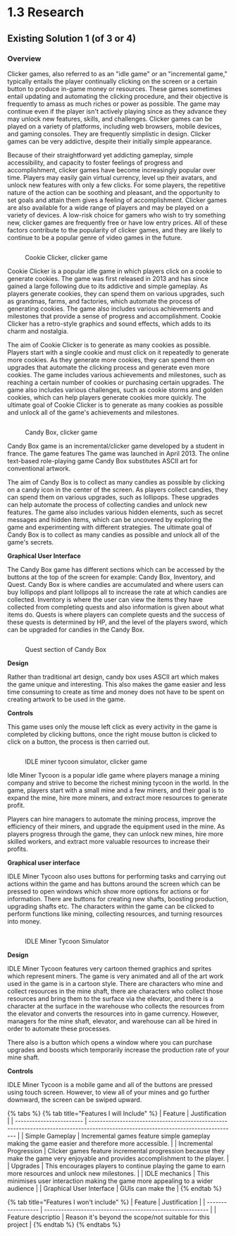 # 1.3 Research

## Existing Solution 1 (of 3 or 4)

### Overview

Clicker games, also referred to as an "idle game" or an "incremental game," typically entails the player continually clicking on the screen or a certain button to produce in-game money or resources. These games sometimes entail updating and automating the clicking procedure, and their objective is frequently to amass as much riches or power as possible. The game may continue even if the player isn't actively playing since as they advance they may unlock new features, skills, and challenges. Clicker games can be played on a variety of platforms, including web browsers, mobile devices, and gaming consoles. They are frequently simplistic in design. Clicker games can be very addictive, despite their initially simple appearance.

Because of their straightforward yet addicting gameplay, simple accessibility, and capacity to foster feelings of progress and accomplishment, clicker games have become increasingly popular over time. Players may easily gain virtual currency, level up their avatars, and unlock new features with only a few clicks. For some players, the repetitive nature of the action can be soothing and pleasant, and the opportunity to set goals and attain them gives a feeling of accomplishment. Clicker games are also available for a wide range of players and may be played on a variety of devices. A low-risk choice for gamers who wish to try something new, clicker games are frequently free or have low entry prices. All of these factors contribute to the popularity of clicker games, and they are likely to continue to be a popular genre of video games in the future.

<figure><img src="../.gitbook/assets/image (5) (1).png" alt=""><figcaption><p>Cookie Clicker, clicker game</p></figcaption></figure>

Cookie Clicker is a popular idle game in which players click on a cookie to generate cookies. The game was first released in 2013 and has since gained a large following due to its addictive and simple gameplay. As players generate cookies, they can spend them on various upgrades, such as grandmas, farms, and factories, which automate the process of generating cookies. The game also includes various achievements and milestones that provide a sense of progress and accomplishment. Cookie Clicker has a retro-style graphics and sound effects, which adds to its charm and nostalgia.

The aim of Cookie Clicker is to generate as many cookies as possible. Players start with a single cookie and must click on it repeatedly to generate more cookies. As they generate more cookies, they can spend them on upgrades that automate the clicking process and generate even more cookies. The game includes various achievements and milestones, such as reaching a certain number of cookies or purchasing certain upgrades. The game also includes various challenges, such as cookie storms and golden cookies, which can help players generate cookies more quickly. The ultimate goal of Cookie Clicker is to generate as many cookies as possible and unlock all of the game's achievements and milestones.



<figure><img src="../.gitbook/assets/image (1).png" alt=""><figcaption><p>Candy Box, clicker game</p></figcaption></figure>

Candy Box game is an incremental/clicker game developed by a student in france. The game features The game was launched in April 2013. The online text-based role-playing game Candy Box substitutes ASCII art for conventional artwork.

The aim of Candy Box is to collect as many candies as possible by clicking on a candy icon in the center of the screen. As players collect candies, they can spend them on various upgrades, such as lollipops. These upgrades can help automate the process of collecting candies and unlock new features. The game also includes various hidden elements, such as secret messages and hidden items, which can be uncovered by exploring the game and experimenting with different strategies. The ultimate goal of Candy Box is to collect as many candies as possible and unlock all of the game's secrets.

**Graphical User Interface**

The Candy Box game has different sections which can be accessed by the buttons at the top of the screen for example: Candy Box, Inventory, and Quest. Candy Box is where candies are accumulated and where users can buy lollipops and plant lollipops all to increase the rate at which candies are collected.  Inventory is where the user can view the items they have collected from completing quests and also information is given about what items do. Quests is where players can complete quests and the success of these quests is determined by HP, and the level of the players sword, which can be upgraded for candies in the Candy Box.

<figure><img src="../.gitbook/assets/image (2).png" alt=""><figcaption><p>Quest section of Candy Box</p></figcaption></figure>

**Design**

Rather than traditional art design, candy box uses ASCII art which makes the game unique and interesting. This also makes the game easier and less time consuming to create as time and money does not have to be spent on creating artwork to be used in the game.

**Controls**

This game uses only the mouse left click as every activity in the game is completed by clicking buttons, once the right mouse button is clicked to click on a button, the process is then carried out.

<figure><img src="../.gitbook/assets/image (2) (2).png" alt=""><figcaption><p>IDLE miner tycoon simulator, clicker game</p></figcaption></figure>

Idle Miner Tycoon is a popular idle game where players manage a mining company and strive to become the richest mining tycoon in the world. In the game, players start with a small mine and a few miners, and their goal is to expand the mine, hire more miners, and extract more resources to generate profit.

Players can hire managers to automate the mining process, improve the efficiency of their miners, and upgrade the equipment used in the mine. As players progress through the game, they can unlock new mines, hire more skilled workers, and extract more valuable resources to increase their profits.

**Graphical user interface**

IDLE Miner Tycoon also uses buttons for performing tasks and carrying out actions within the game and has buttons around the screen which can be pressed to open windows which show more options for actions or for information. There are buttons for creating new shafts, boosting production, upgrading shafts etc. The characters within the game can be clicked to perform functions like mining, collecting resources, and turning resources into money.

<figure><img src="../.gitbook/assets/image (5).png" alt=""><figcaption><p>IDLE Miner Tycoon Simulator</p></figcaption></figure>

**Design**

IDLE Miner Tycoon features very cartoon themed graphics and sprites which represent miners. The game is very animated and all of the art work used in the game is in a cartoon style. There are characters who mine and collect resources in the mine shaft, there are characters who collect those resources and bring them to the surface via the elevator, and there is a character at the surface in the warehouse who collects the resources from the elevator and converts the resources into in game currency. However, managers for the mine shaft, elevator, and warehouse can all be hired in order to automate these processes.

There also is a button which opens a window where you can purchase upgrades and boosts which temporarily increase the production rate of your mine shaft.

**Controls**

IDLE Miner Tycoon is a mobile game and all of the buttons are pressed using touch screen. However, to view all of your mines and go further downward, the screen can be swiped upward.





{% tabs %}
{% tab title="Features I will Include" %}
| Feature                  | Justification                                                                                                                      |
| ------------------------ | ---------------------------------------------------------------------------------------------------------------------------------- |
| Simple Gameplay          | Incremental games feature simple gameplay making the game easier and therefore more accessible.                                    |
| Incremental Progression  | Clicker games feature incremental progression because they make the game very enjoyable and provides accomplishment to the player. |
| Upgrades                 | This encourages players to continue playing the game to earn more resources and unlock new milestones.                             |
| IDLE mechanics           | This minimises user interaction making the game more appealing to a wider audience                                                 |
| Graphical User Interface | GUIs can make the                                                                                                                  |
{% endtab %}

{% tab title="Features I won't include" %}
| Feature            | Justification                                              |
| ------------------ | ---------------------------------------------------------- |
| Feature descriptio | Reason it's beyond the scope/not suitable for this project |
{% endtab %}
{% endtabs %}
